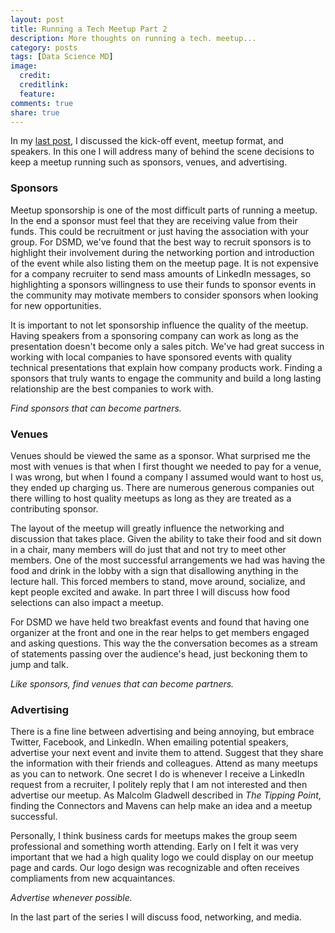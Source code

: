 ```yaml
---
layout: post
title: Running a Tech Meetup Part 2
description: More thoughts on running a tech. meetup...
category: posts
tags: [Data Science MD]
image:
  credit:
  creditlink:
  feature:
comments: true
share: true
---
```


In my [last post](http://jtbarbour.com/posts/running-a-tech-meetup-part-1/ "Running a Tech Meetup Part 1"), I discussed the kick-off event, meetup format, and speakers. In this one I will address many of behind the scene decisions to keep a meetup running such as sponsors, venues, and advertising.

### Sponsors
Meetup sponsorship is one of the most difficult parts of running a meetup. In the end a sponsor must feel that they are receiving value from their funds. This could be recruitment or just having the association with your group. For DSMD, we've found that the best way to recruit sponsors is to highlight their involvement during the networking portion and introduction of the event while also listing them on the meetup page. It is not expensive for a company recruiter to send mass amounts of LinkedIn messages, so highlighting a sponsors willingness to use their funds to sponsor events in the community may motivate members to consider sponsors when looking for new opportunities. 

It is important to not let sponsorship influence the quality of the meetup. Having speakers from a sponsoring company can work as long as the presentation doesn't become only a sales pitch. We've had great success in working with local companies to have sponsored events with quality technical presentations that explain how company products work. Finding a sponsors that truly wants to engage the community and build a long lasting relationship are the best companies to work with.

*Find sponsors that can become partners.*

### Venues

Venues should be viewed the same as a sponsor. What surprised me the most with venues is that when I first thought we needed to pay for a venue, I was wrong, but when I found a company I assumed would want to host us, they ended up charging us. There are numerous generous companies out there willing to host quality meetups as long as they are treated as a contributing sponsor.

The layout of the meetup will greatly influence the networking and discussion that takes place. Given the ability to take their food and sit down in a chair, many members will do just that and not try to meet other members. One of the most successful arrangements we had was having the food and drink in the lobby with a sign that disallowing anything in the lecture hall. This forced members to stand, move around, socialize, and kept people excited and awake. In part three I will discuss how food selections can also impact a meetup.

For DSMD we have held two breakfast events and found that having one organizer at the front and one in the rear helps to get members engaged and asking questions. This way the the conversation becomes as a stream of statements passing over the audience's head, just beckoning them to jump and talk.

*Like sponsors, find venues that can become partners.*

### Advertising

There is a fine line between advertising and being annoying, but embrace Twitter, Facebook, and LinkedIn. When emailing potential speakers, advertise your next event and invite them to attend. Suggest that they share the information with their friends and colleagues. Attend as many meetups as you can to network. One secret I do is whenever I receive a LinkedIn request from a recruiter, I politely reply that I am not interested and then advertise our meetup. As Malcolm Gladwell described in *The Tipping Point*, finding the Connectors and Mavens can help make an idea and a meetup successful. 

Personally, I think business cards for meetups makes the group seem professional and something worth attending. Early on I felt it was very important that we had a high quality logo we could display on our meetup page and cards. Our logo design was recognizable and often receives compliaments from new acquaintances. 

*Advertise whenever possible.*

In the last part of the series I will discuss food, networking, and media.
